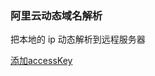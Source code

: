 ### 阿里云动态域名解析
把本地的 ip 动态解析到远程服务器

[添加accessKey](https://usercenter.console.aliyun.com/?spm=a2c4g.11186623.2.6.587073945n3ym0#/manage/ak)
